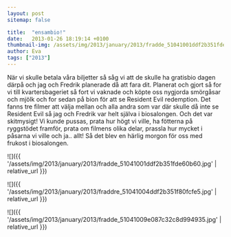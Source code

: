 ```yaml
---
layout: post
sitemap: false

title:  "ensambio!"
date:   2013-01-26 18:19:14 +0100
thumbnail-img: /assets/img/2013/january/2013/fradde_51041001ddf2b351fde60b60.jpg
author: Eva
tags: ["2013"]
---
```


När vi skulle betala våra biljetter så såg vi att de skulle ha gratisbio dagen därpå och jag och Fredrik planerade då att fara dit. Planerat och gjort så for vi till kvartersbageriet så fort vi vaknade och köpte oss nygjorda smörgåsar och mjölk och for sedan på bion för att se Resident Evil redemption. Det fanns tre filmer att välja mellan och alla andra som var där skulle då inte se Resident Evil så jag och Fredrik var helt själva i biosalongen. Och det var skitmysigt! Vi kunde pussas, prata hur högt vi ville, ha fötterna på ryggstödet framför, prata om filmens olika delar, prassla hur mycket i påsarna vi ville och ja.. allt! Så det blev en härlig morgon för oss med frukost i biosalongen.

![]({{ '/assets/img/2013/january/2013/fradde_51041001ddf2b351fde60b60.jpg'  | relative_url }})

![]({{ '/assets/img/2013/january/2013/fraddre_51041004ddf2b351f80fcfe5.jpg'  | relative_url }})

![]({{ '/assets/img/2013/january/2013/fradde_51041009e087c32c8d994935.jpg'  | relative_url }})


